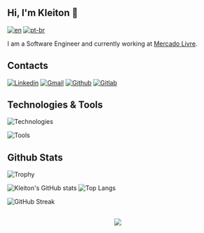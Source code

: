 ## Hi, I'm Kleiton 👋

[![en](https://img.shields.io/badge/lang-en-red.svg)](README.md)
[![pt-br](https://img.shields.io/badge/lang-pt--br-green.svg)](README.pt-br.md)

I am a Software Engineer and currently working at [Mercado Livre](https://www.mercadolivre.com.br/).

## Contacts

[![Linkedin](https://img.shields.io/badge/LinkedIn-0A66C2.svg?style=for-the-badge&logo=LinkedIn&logoColor=white)](https://www.linkedin.com/in/kleiton-haruo-utida-a4507427/)
[![Gmail](https://img.shields.io/badge/Gmail-EA4335.svg?style=for-the-badge&logo=Gmail&logoColor=white)](mailto:klhutida@gmail.com)
[![Github](https://img.shields.io/badge/GitHub-181717.svg?style=for-the-badge&logo=GitHub&logoColor=white)](https://github.com/kleitonutida)
[![Gitlab](https://img.shields.io/badge/GitLab-FC6D26.svg?style=for-the-badge&logo=GitLab&logoColor=white)](https://gitlab.com/kleitonutida)

## Technologies & Tools

![Technologies](https://skillicons.dev/icons?i=css,git,html,java,js,kotlin,kubernetes,mysql,react,spring,ts)

![Tools](https://skillicons.dev/icons?i=docker,gcp,github,gradle,grafana,idea,jenkins,linux,maven,postman,prometheus,rabbitmq,vscode)

## Github Stats

![Trophy](https://github-profile-trophy.vercel.app/?username=kleitonutida&theme=gruvbox&column=7)

![Kleiton's GitHub stats](https://github-readme-stats.vercel.app/api?username=kleitonutida&count_private=true&show_icons=true&theme=gruvbox)
![Top Langs](https://github-readme-stats.vercel.app/api/top-langs/?username=kleitonutida&langs_count=8&layout=compact&theme=gruvbox)

![GitHub Streak](https://streak-stats.demolab.com/?user=kleitonutida&theme=gruvbox)

##

<div align="center">
  <img src="https://komarev.com/ghpvc/?username=kleitonutida&&style=flat-square" align="center" />
</div>
